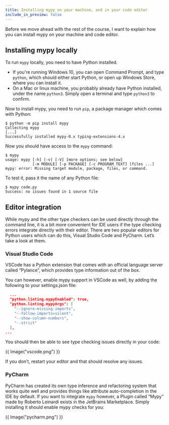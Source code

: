```yaml
---
title: Installing mypy on your machine, and in your code editor
include_in_preview: false
---
```


Before we move ahead with the rest of the course, I want to explain how you can
install mypy on your machine and code editor.

## Installing mypy locally

To run `mypy` locally, you need to have Python installed.

- If you're running Windows 10, you can open Command Prompt, and type `python`,
  which should either start Python, or open up Windows Store, where you can
  install it.
- On a Mac or linux machine, you probably already have Python installed, under
  the name `python3`. Simply open a terminal and type `python3` to confirm.

Now to install mypy, you need to run `pip`, a package manager which comes with
Python:

```console
$ python -m pip install mypy
Collecting mypy
[...]
Successfully installed mypy-0.x typing-extensions-4.x
```

Now you should have access to the `mypy` command:

```console
$ mypy
usage: mypy [-h] [-v] [-V] [more options; see below]
            [-m MODULE] [-p PACKAGE] [-c PROGRAM_TEXT] [files ...]
mypy: error: Missing target module, package, files, or command.
```

To test it, pass it the name of any Python file:

```console
$ mypy code.py
Success: no issues found in 1 source file
```

## Editor integration

While mypy and the other type checkers can be used directly through the command line, it is a bit more convenient for IDE users if the type checking errors integrate directly with their editor. There are two popular editors for Python users which can do this, Visual Studio Code and PyCharm. Let’s take a look at them.

### Visual Studio Code

VSCode has a Python extension that comes with an official language server called “Pylance”, which provides type information out of the box.

You can however, enable mypy support in VSCode as well, by adding the following to your settings.json file:

```json
  ...
  "python.linting.mypyEnabled": true,
  "python.linting.mypyArgs": [
    "--ignore-missing-imports",
    "--follow-imports=silent",
    "--show-column-numbers",
    "--strict"
  ],
...
```

You should then be able to see type checking issues directly in your code:

{{ Image("vscode.png") }}

If you don’t, restart your editor and that should resolve any issues.

### PyCharm

PyCharm has created its own type inference and refactoring system that works quite well and provides things like attribute auto-completion in the IDE by default. If you want to integrate `mypy` however, a Plugin called “Mypy” made by Roberto Leinardi exists in the JetBrains Marketplace. Simply installing it should enable mypy checks for you:

{{ Image("pycharm.png") }}
